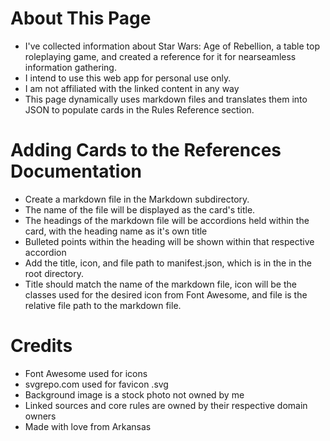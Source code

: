 # About This Page
- I've collected information about Star Wars: Age of Rebellion, a table top roleplaying game, and created a reference for it for nearseamless information gathering. 
- I intend to use this web app for personal use only.
- I am not affiliated with the linked content in any way
- This page dynamically uses markdown files and translates them into JSON to populate cards in the Rules Reference section. 

# Adding Cards to the References Documentation
- Create a markdown file in the Markdown subdirectory.
- The name of the file will be displayed as the card's title.
- The headings of the markdown file will be accordions held within the card, with the heading name as it's own title
- Bulleted points within the heading will be shown within that respective accordion
- Add the title, icon, and file path to manifest.json, which is in the in the root directory.
- Title should match the name of the markdown file, icon will be the classes used for the desired icon from Font Awesome, and file is the relative file path to the markdown file.

# Credits
- Font Awesome used for icons
- svgrepo.com used for favicon .svg
- Background image is a stock photo not owned by me
- Linked sources and core rules are owned by their respective domain owners
- Made with love from Arkansas